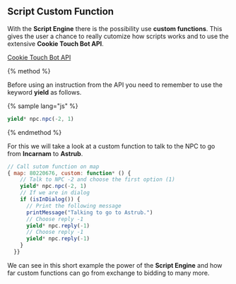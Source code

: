 ## Script Custom Function

With the **Script Engine** there is the possibility use **custom functions**. This gives the user a chance to really cutomize how scripts works and to use the extensive **Cookie Touch Bot API**.

[Cookie Touch Bot API](https://github.com/Ehstrali/markdownedit "Cookie Touch Bot API")

{% method %}

Before using an instruction from the API you need to remember to use the keyword **yield** as follows.

{% sample lang="js" %}
```js
yield* npc.npc(-2, 1)
```

{% endmethod %}

For this we will take a look at a custom function to talk to the NPC to go from **Incarnam** to **Astrub**.

```js
// Call sutom function on map
{ map: 80220676, custom: function* () {
    // Talk to NPC -2 and choose the first option (1)
    yield* npc.npc(-2, 1)
    // If we are in dialog
    if (isInDialog()) {
      // Print the following message
      printMessage("Talking to go to Astrub.")
      // Choose reply -1
      yield* npc.reply(-1)
      // Choose reply -1
      yield* npc.reply(-1)
    }
  }}
```

We can see in this short example the power of the **Script Engine** and how far custom functions can go from exchange to bidding to many more.




